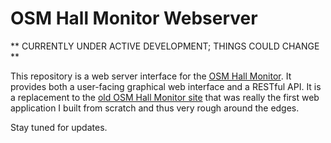 OSM Hall Monitor Webserver
==========================

** CURRENTLY UNDER ACTIVE DEVELOPMENT; THINGS COULD CHANGE **

This repository is a web server interface for the [OSM Hall Monitor](https://github.com/ethan-nelson/osm_hall_monitor). It provides both a user-facing graphical web interface and a RESTful API. It is a replacement to the [old OSM Hall Monitor site](https://github.com/ethan-nelson/osmhm_site) that was really the first web application I built from scratch and thus very rough around the edges.

Stay tuned for updates.
